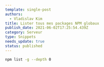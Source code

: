 ```yaml
---
template: single-post
authors:
  - Vladislav Kim
title: Lister tous mes packages NPM globaux
publish_date: 2021-06-02T17:25:54.439Z
category: Serveur
type: Snippets
needs_update: true
status: published
---
```


```bash
npm list -g --depth 0
```
